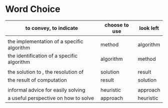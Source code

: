 # Word Choice

 to convey, to indicate              | choose to use   | look left
-------------------------------------|-----------------|------------
| |
  the implementation of a specific algorithm  |  method | algorithm
  the identification of a specific algorithm  |  algorithm | method
| |
 the solution to , the resolution of   |  solution | result
 the result of computation         |  result | solution
 | |
 informal advice for easily solving| heuristic | approach
 a useful perspective on how to solve | approach | heuristic
